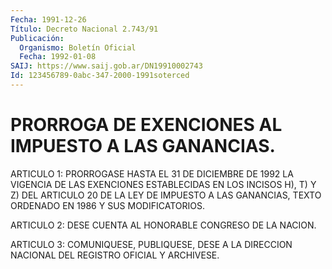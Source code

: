 ```yaml
---
Fecha: 1991-12-26
Título: Decreto Nacional 2.743/91
Publicación:
  Organismo: Boletín Oficial
  Fecha: 1992-01-08
SAIJ: https://www.saij.gob.ar/DN19910002743
Id: 123456789-0abc-347-2000-1991soterced
---
```

# PRORROGA DE EXENCIONES AL IMPUESTO A LAS GANANCIAS.

<a id="1"></a>
ARTICULO  1:  PRORROGASE  HASTA  EL 31 DE DICIEMBRE DE 1992 LA VIGENCIA DE LAS EXENCIONES ESTABLECIDAS  EN LOS INCISOS H), T) Y Z) DEL  ARTICULO  20  DE  LA  LEY DE IMPUESTO A LAS  GANANCIAS,  TEXTO ORDENADO EN 1986 Y SUS MODIFICATORIOS.

<a id="2"></a>
ARTICULO  2:  DESE  CUENTA AL HONORABLE CONGRESO DE LA NACION.

<a id="3"></a>
ARTICULO  3:  COMUNIQUESE,  PUBLIQUESE,  DESE  A  LA DIRECCION NACIONAL DEL REGISTRO OFICIAL Y ARCHIVESE.